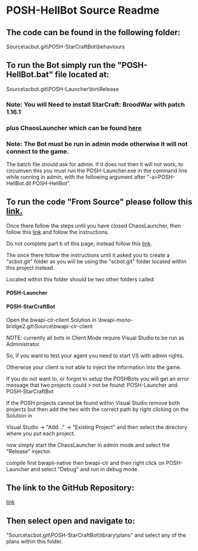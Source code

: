 # POSH-HellBot Source Readme

## The code can be found in the following folder:
Source\scbot.git\POSH-StarCraftBot\behaviours

## To run the Bot simply run the "POSH-HellBot.bat" file located at:
Source\scbot.git\POSH-Launcher\bin\Release
### Note: You will Need to install StarCraft: BroodWar with patch 1.16.1 
### plus ChaosLauncher which can be found [here](http://www.teamliquid.net/forum/brood-war/65196-chaoslauncher-for-1161)
### Note: The Bot must be run in admin mode otherwise it will not connect to the game.
The batch file should ask for admin. if it does not then it will not work, to circumven this you must run the POSH-Launcher.exe
in the command line while running in admin, with the following argument after "-a=POSH-HellBot.dll POSH-HellBot".


## To run the code "From Source" please follow this [link.](https://github.com/suegy/bwapi-mono-bridge2/wiki/StarCraft-Setup-BWAPI)

Once there follow the steps until you have closed ChaosLauncher, then follow this [link](https://github.com/suegy/bwapi-mono-bridge2/wiki/MonoBridge-Setup) and follow the instructions.

Do not complete part b of this page, instead follow this [link](https://github.com/suegy/bwapi-mono-bridge2/wiki/CsharpAI).

The once there follow the instructions until it asked you to create a "scbot.git" folder as you will be using the "scbot.git" folder located within this project instead.

Located within this folder should be two other folders called:
#### POSH-Launcher
#### POSH-StarCraftBot

Open the bwapi-clr-client Solution in \bwapi-mono-bridge2.git\Source\bwapi-clr-client

NOTE: currently all bots in Client Mode require Visual Studio to be run as Administrator. 

So, if you want to test your agent you need to start VS with admin rights. 

Otherwise your client is not able to inject the information into the game.

If you do not want to, or forgot to setup the POSHBots you will get an error message that two projects could > not be found: POSH-Launcher and POSH-StarCraftBot

If the POSH projects cannot be found within Visual Studio remove both projects but then add the two with the correct path by right clicking on the Solution in 

Visual Studio -> "Add..." -> "Existing Project" and then select the directory where you put each project.

now simply start the ChaosLauncher in admin mode and select the "Release" injector.

compile first bwapii-native then bwapi-clr and then right click on POSH-Launcher and select "Debug" and run in debug mode.


## The link to the GitHub Repository:
[link](https://github.com/James120393/Hellbot)


## Then select open and navigate to:
"Source\scbot.git\POSH-StarCraftBot\library\plans"
and select any of the plans within this folder.
